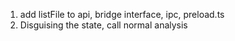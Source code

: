 

1. add listFile to api, bridge interface, ipc, preload.ts
2. Disguising the state, call normal analysis